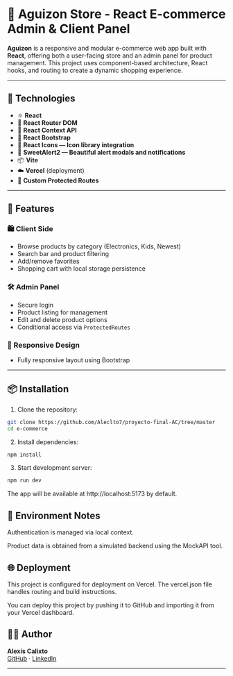 # 🛒 Aguizon Store - React E-commerce Admin & Client Panel

**Aguizon** is a responsive and modular e-commerce web app built with **React**, offering both a user-facing store and an admin panel for product management. This project uses component-based architecture, React hooks, and routing to create a dynamic shopping experience.

---

## 🚀 Technologies

- ⚛️ **React**
- 🔁 **React Router DOM**
- 🧩 **React Context API**
- 💄 **React Bootstrap**
- 🎨 **React Icons — Icon library integration**
- 🔔 **SweetAlert2 — Beautiful alert modals and notifications**
- 📦 **Vite**
- ☁️ **Vercel** (deployment)
- 🔐 **Custom Protected Routes**

---

## 🌟 Features

### 🛍️ Client Side
- Browse products by category (Electronics, Kids, Newest)
- Search bar and product filtering
- Add/remove favorites
- Shopping cart with local storage persistence

### 🛠️ Admin Panel
- Secure login
- Product listing for management
- Edit and delete product options
- Conditional access via `ProtectedRoutes`

### 📱 Responsive Design
- Fully responsive layout using Bootstrap

---

## 📦 Installation

1. Clone the repository:
```bash
git clone https://github.com/Aleclto7/proyecto-final-AC/tree/master
cd e-commerce
```

2. Install dependencies:
```bash
npm install
```

3. Start development server:
```bash
npm run dev
```
The app will be available at http://localhost:5173 by default.

## 🔐 Environment Notes
Authentication is managed via local context.

Product data is obtained from a simulated backend using the MockAPI tool.

## 🌐 Deployment
This project is configured for deployment on Vercel. The vercel.json file handles routing and build instructions.

You can deploy this project by pushing it to GitHub and importing it from your Vercel dashboard.

## 👨‍💻 Author

**Alexis Calixto**  
[GitHub](https://github.com/Aleclto7) · [LinkedIn](https://www.linkedin.com/in/alexis-calixto-9a608a233/?originalSubdomain=ec)

---